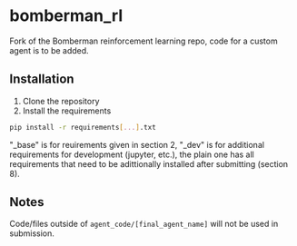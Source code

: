 # bomberman_rl
Fork of the Bomberman reinforcement learning repo, code for a custom agent is to be added.

## Installation

1. Clone the repository
2. Install the requirements
```bash
pip install -r requirements[...].txt
```
"_base" is for reuirements given in section 2, "_dev" is for additional requirements for development (jupyter, etc.), the plain one has all requirements that need to be adittionally installed after submitting (section 8).

## Notes

Code/files outside of `agent_code/[final_agent_name]` will not be used in submission.
